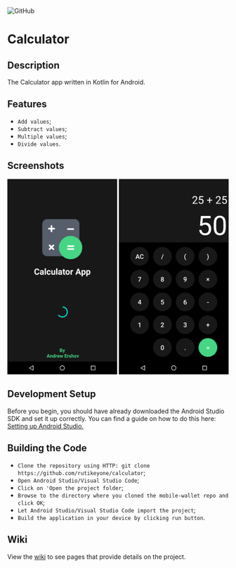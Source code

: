 ![GitHub](https://img.shields.io/github/license/IgorVolochay/Face-recognition?style=flat-square&color=blue) &nbsp;
# Calculator

## Description 
The Calculator app written in Kotlin for Android.

## Features
* `Add values`;
* `Subtract values`;
* `Multiple values`;
* `Divide values`.

## Screenshots

<p align="start">
  <img src="https://github.com/RuTiKeyOne/Calculator/blob/master/doc/Screenshots/1.png" width="250"/>
  <img src="https://github.com/RuTiKeyOne/Calculator/blob/master/doc/Screenshots/2.png" width="250" />
</p>

## Development Setup

Before you begin, you should have already downloaded the Android Studio SDK and set it up correctly. You can find a guide on how to do this here: [Setting up Android Studio.](http://developer.android.com/sdk/installing/index.html?pkg=studio)

## Building the Code

* `Clone the repository using HTTP: git clone https://github.com/rutikeyone/calculator`;
* `Open Android Studio/Visual Studio Code`;
* `Click on 'Open the project folder`;
* `Browse to the directory where you cloned the mobile-wallet repo and click OK`;
* `Let Android Studio/Visual Studio Code import the project`;
* `Build the application in your device by clicking run button`.

## Wiki

View the [wiki](https://github.com/RuTiKeyOne/Calculator/blob/master/doc/Wiki.md) to see pages that provide details on the project.
